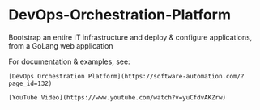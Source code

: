 # DevOps-Orchestration-Platform
Bootstrap an entire IT infrastructure and deploy &amp; configure applications, from a GoLang web application

For documentation & examples, see: 

	[DevOps Orchestration Platform](https://software-automation.com/?page_id=132)
	
	[YouTube Video](https://www.youtube.com/watch?v=yuCfdvAKZrw)
	
